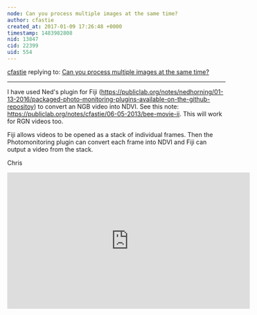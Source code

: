 ```yaml
---
node: Can you process multiple images at the same time?
author: cfastie
created_at: 2017-01-09 17:26:48 +0000
timestamp: 1483982808
nid: 13847
cid: 22399
uid: 554
---
```




[cfastie](../profile/cfastie) replying to: [Can you process multiple images at the same time?](../notes/JonathanM32/01-09-2017/can-you-process-multiple-images-at-the-same-time)

----
I have used Ned's plugin for Fiji (https://publiclab.org/notes/nedhorning/01-13-2016/packaged-photo-monitoring-plugins-available-on-the-github-repositoy) to convert an NGB video into NDVI. See this note: https://publiclab.org/notes/cfastie/06-05-2013/bee-movie-ii. This will work for RGN videos too.

Fiji allows videos to be opened as a stack of individual frames. Then the Photomonitoring plugin can convert each frame into NDVI and Fiji can output a video from the stack. 

Chris

<iframe width="560" height="315" src="https://www.youtube-nocookie.com/embed/iGAyotd0Ifc" frameborder="0" allowfullscreen></iframe>